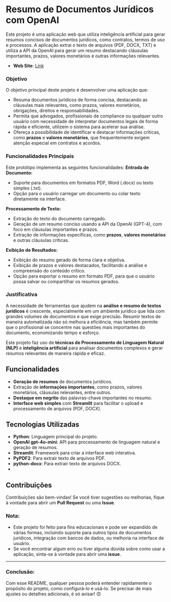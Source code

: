 # Resumo de Documentos Jurídicos com OpenAI

Este projeto é uma aplicação web que utiliza inteligência artificial para gerar resumos concisos de documentos jurídicos, como contratos, termos de uso e processos. A aplicação extrai o texto de arquivos (PDF, DOCX, TXT) e utiliza a API da OpenAI para gerar um resumo destacando cláusulas importantes, prazos, valores monetários e outras informações relevantes.

- **Web Site**: [Link](https://resumo-de-documentos-juridicos-com-openai-mybtsvbmkibvnkh6suya.streamlit.app/)


### **Objetivo**
O objetivo principal deste projeto é desenvolver uma aplicação que:
- Resuma documentos jurídicos de forma concisa, destacando as cláusulas mais relevantes, como prazos, valores monetários, obrigações, direitos e responsabilidades.
- Permita que advogados, profissionais de compliance ou qualquer outro usuário com necessidade de interpretar documentos legais de forma rápida e eficiente, utilizem o sistema para acelerar sua análise.
- Ofereça a possibilidade de identificar e destacar informações críticas, como **prazos** e **valores monetários**, que frequentemente exigem atenção especial em contratos e acordos.

### **Funcionalidades Principais**
Este protótipo implementa as seguintes funcionalidades:
 **Entrada de Documento:**
   - Suporte para documentos em formatos PDF, Word (.docx) ou texto simples (.txt).
   - Opção para o usuário carregar um documento ou colar texto diretamente na interface.
  
 **Processamento de Texto:**
   - Extração do texto do documento carregado.
   - Geração de um resumo conciso usando a API da OpenAI (GPT-4), com foco em cláusulas importantes e prazos.
   - Extração de informações específicas, como **prazos**, **valores monetários** e outras cláusulas críticas.
  
 **Exibição de Resultados:**
   - Exibição do resumo gerado de forma clara e objetiva.
   - Exibição de prazos e valores destacados, facilitando a análise e compreensão do conteúdo crítico.
   - Opção para exportar o resumo em formato PDF, para que o usuário possa salvar ou compartilhar os resumos gerados.

### **Justificativa**
A necessidade de ferramentas que ajudem na **análise e resumo de textos jurídicos** é crescente, especialmente em um ambiente jurídico que lida com grandes volumes de documentos e que exige precisão. Resumir textos de maneira automatizada não só melhora a eficiência, mas também permite que o profissional se concentre nas questões mais importantes do documento, economizando tempo e esforço.

Este projeto faz uso de **técnicas de Processamento de Linguagem Natural (NLP)** e **inteligência artificial** para analisar documentos complexos e gerar resumos relevantes de maneira rápida e eficaz.

## Funcionalidades

- **Geração de resumos** de documentos jurídicos.
- Extração de **informações importantes**, como prazos, valores monetários, cláusulas relevantes, entre outros.
- **Destaque em negrito** das palavras-chave importantes no resumo.
- **Interface web simples** com **Streamlit** para facilitar o upload e processamento de arquivos (PDF, DOCX).

## Tecnologias Utilizadas

- **Python**: Linguagem principal do projeto.
- **OpenAI gpt-4o-mini**: API para processamento de linguagem natural e geração de resumos.
- **Streamlit**: Framework para criar a interface web interativa.
- **PyPDF2**: Para extrair texto de arquivos PDF.
- **python-docx**: Para extrair texto de arquivos DOCX.
- 

## Contribuições

Contribuições são bem-vindas! Se você tiver sugestões ou melhorias, fique à vontade para abrir um **Pull Request** ou uma **Issue**.

### **Nota**:

- Este projeto foi feito para fins educacionais e pode ser expandido de várias formas, incluindo suporte para outros tipos de documentos jurídicos, integração com bancos de dados, ou melhoria na interface de usuário.
- Se você encontrar algum erro ou tiver alguma dúvida sobre como usar a aplicação, sinta-se à vontade para abrir uma **issue**.

---

### **Conclusão**:

Com esse README, qualquer pessoa poderá entender rapidamente o propósito do projeto, como configurá-lo e usá-lo. Se precisar de mais ajustes ou detalhes adicionais, é só avisar! 😊

